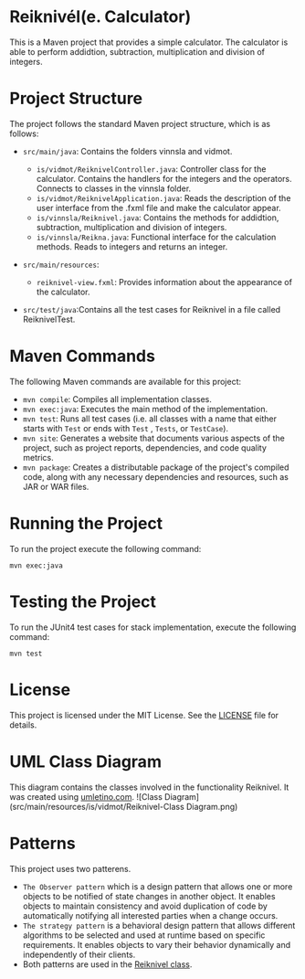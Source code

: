 # Reiknivél(e. Calculator)

This is a Maven project that provides a simple calculator. 
The calculator is able to perform addidtion, subtraction,
multiplication and division of integers. 

# Project Structure

The project follows the standard Maven project structure, which is as follows:

- `src/main/java`: Contains the folders vinnsla and vidmot. 
    - `is/vidmot/ReiknivelController.java`: Controller class for the calculator. Contains the handlers for the integers and the operators. Connects to classes in the vinnsla folder. 
    - `is/vidmot/ReiknivelApplication.java`: Reads the description of the user interface from the .fxml file and make the calculator appear.
    - `is/vinnsla/Reiknivel.java`: Contains the methods for addidtion, subtraction, multiplication and division of integers.
    - `is/vinnsla/Reikna.java`: Functional interface for the calculation methods. Reads to integers and returns an integer.

- `src/main/resources`: 
    - `reiknivel-view.fxml`: Provides information about the appearance of the calculator.

- `src/test/java`:Contains all the test cases for Reiknivel in a file called ReiknivelTest.

# Maven Commands

The following Maven commands are available for this project:

- `mvn compile`: Compiles all implementation classes.
- `mvn exec:java`: Executes the main method of the implementation.
- `mvn test`: Runs all test cases (i.e. all classes with a name that either starts with `Test` or ends with `Test`
  , `Tests`, or `TestCase`).
- `mvn site`:  Generates a website that documents various aspects of the project, such as project reports, dependencies, and code quality metrics.
- `mvn package`: Creates a distributable package of the project's compiled code, along with any necessary dependencies and resources, such as JAR or WAR files.

# Running the Project

To run the project execute the following command:

`mvn exec:java`

# Testing the Project

To run the JUnit4 test cases for stack implementation, execute the following command:

`mvn test`

# License

This project is licensed under the MIT License. See the [LICENSE](./src/main/java/is/LICENSE) file for details.

# UML Class Diagram

This diagram contains the classes involved in the functionality Reiknivel. It was created using [umletino.com](https://www.umletino.com/umletino.html).
![Class Diagram](src/main/resources/is/vidmot/Reiknivel-Class Diagram.png)


# Patterns
This project uses two patterens. 
- `The Observer pattern` which is a design pattern that allows one or more objects to be notified of state changes in another object. It enables objects to maintain consistency and avoid duplication of code by automatically notifying all interested parties when a change occurs.
- `The strategy pattern` is a behavioral design pattern that allows different algorithms to be selected and used at runtime based on specific requirements. It enables objects to vary their behavior dynamically and independently of their clients.
- Both patterns are used in the [Reiknivel class](./src/main/java/is/vinnsla/Reiknivel).
